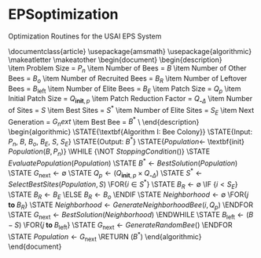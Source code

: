 # EPSoptimization
Optimization Routines for the USAI EPS System

\documentclass{article}
\usepackage{amsmath}
\usepackage{algorithmic}
\makeatletter
\makeatother
\begin{document}
\begin{description}  
\item Problem Size = $P_n$ 
\item Number of Bees = $B$ 
\item Number of Other Bees = $B_o$
\item Number of Recruited Bees = $B_R$
\item Number of Leftover Bees = $B_\text{left}$
\item Number of Elite Bees = $B_E$
\item Patch Size = $Q_p$
\item Initial Patch Size = $Q_{\textbf{init},p}$
\item Patch Reduction Factor = $Q_{\textbf{-}\Delta}$
\item Number of Sites = $S$
\item Best Sites = $S^*$
\item Number of Elite Sites = $S_E$
\item Next Generation = $G_next$
\item Best Bee = $B^*$
\\
\end{description}
\begin{algorithmic}
\STATE{\textbf{Algorithm I: Bee Colony}}
\STATE{Input: $P_n$, $B$, $B_o$, $B_E$, $S$, $S_E$}
\STATE{Output: $B^*$} 
\STATE{$Population \gets$ \textbf{init} $Population(B, P_n)$}
\WHILE {\NOT $Stopping Condition()$} 
        \STATE $Evaluate Population(Population)$
        \STATE $B^* \gets BestSolution(Population)$
        \STATE $G_\text{next} \gets \emptyset$
        \STATE $Q_p \gets (Q_{\textbf{init},p}\times Q_{\textbf{-}\Delta})$
        \STATE $S^* \gets SelectBestSites(Population, S)$
\FOR{$i \in S^*$}
    \STATE $B_R \gets \emptyset$
        \IF {$i < S_E$}
        \STATE $B_R \gets B_E$
        \ELSE $B_R \gets B_o$
        \ENDIF
        \STATE $Neighborhood \gets \emptyset$
    \FOR{$j \textbf{ to } B_R$}
    \STATE $Neighborhood \gets GenerateNeighborhoodBee(i,Q_p)$
\ENDFOR 
\STATE $G_\text{next} \gets BestSolution(Neighborhood)$
\ENDWHILE
\STATE $B_\text{left} \gets (B - S)$
\FOR{$j \textbf{ to } B_\text{left}$}
\STATE $G_\text{next} \gets GenerateRandomBee()$
\ENDFOR
\STATE $Population \gets G_\text{next}$ 
\RETURN $(B^*)$
\end{algorithmic}
\end{document}

